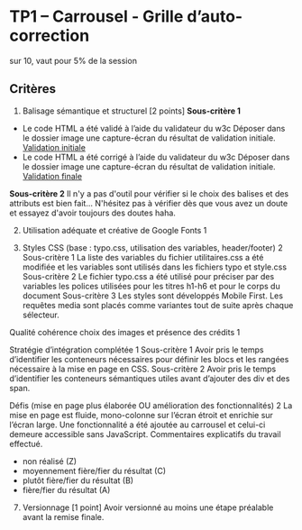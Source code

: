 # TP1 – Carrousel - Grille d’auto-correction
sur 10, vaut pour 5% de la session

## Critères
1. Balisage sémantique et structurel [2 points]
__Sous-critère 1__
- Le code HTML a été validé à l’aide du validateur du w3c
Déposer dans le dossier image une capture-écran du résultat de validation initiale.
[Validation initiale](images/capture1.png)
- Le code HTML a été corrigé à l’aide du validateur du w3c
Déposer dans le dossier image une capture-écran du résultat de validation initiale.
[Validation finale](images/capture1.png)

__Sous-critère 2__
Il n'y a pas d'outil pour vérifier si le choix des balises et des attributs est bien fait...  N'hésitez pas à vérifier dès que vous avez un doute et essayez d'avoir toujours des doutes haha.

2. Utilisation adéquate et créative de Google Fonts	1


3. Styles CSS (base : typo.css, utilisation des variables, header/footer)	2  
Sous-critère 1
La liste des variables du fichier utilitaires.css a été modifiée et les variables
sont utilisés dans les fichiers typo et style.css
Sous-critère 2
Le fichier typo.css a été utilisé pour préciser par des variables 
les polices utilisées pour les titres h1-h6 et pour le corps du document
Sous-critère 3
Les styles sont développés Mobile First.
Les requêtes media sont placés comme variantes tout de suite après chaque sélecteur. 


Qualité cohérence choix des images et présence des crédits	1

Stratégie d’intégration complétée	1
Sous-critère 1
Avoir pris le temps d’identifier les conteneurs nécessaires 
pour définir les blocs et les rangées nécessaire à la mise en page en CSS.
Sous-critère 2
Avoir pris le temps d’identifier les conteneurs sémantiques utiles avant d’ajouter
des div et des span.


Défis (mise en page plus élaborée OU amélioration des fonctionnalités)	2 
La mise en page est fluide, mono-colonne sur l’écran étroit et enrichie sur l’écran large.
Une fonctionnalité a été ajoutée au carrousel et celui-ci demeure accessible sans JavaScript.
Commentaires explicatifs du travail effectué.
- non réalisé (Z)
- moyennement fière/fier du résultat (C)
- plutôt fière/fier du résultat (B)
- fière/fier du résultat (A)

7. Versionnage [1 point] 
Avoir versionné au moins une étape préalable avant la remise finale.



